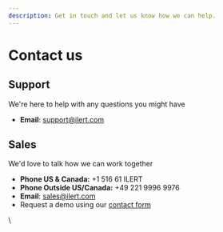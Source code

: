```yaml
---
description: Get in touch and let us know how we can help.
---
```


# Contact us

## Support

We're here to help with any questions you might have

* **Email**: [support@ilert.com](mailto:support@ilert.com)

## Sales

We'd love to talk how we can work together

* **Phone US & Canada:** +1 516 61 ILERT
* **Phone Outside US/Canada:** +49 221 9996 9976
* **Email**: sales@ilert.com&#x20;
* Request a demo using our [contact form](https://www.ilert.com/get-demo/)

\
